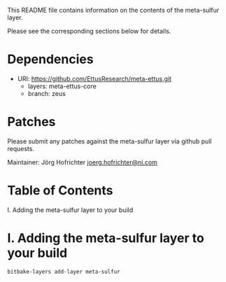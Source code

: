 This README file contains information on the contents of the meta-sulfur layer.

Please see the corresponding sections below for details.

Dependencies
============

- URI: https://github.com/EttusResearch/meta-ettus.git
  - layers: meta-ettus-core
  - branch: zeus

Patches
=======

Please submit any patches against the meta-sulfur layer via github pull requests.

Maintainer: Jörg Hofrichter <joerg.hofrichter@ni.com>

Table of Contents
=================

  I. Adding the meta-sulfur layer to your build


I. Adding the meta-sulfur layer to your build
=================================================

    bitbake-layers add-layer meta-sulfur
